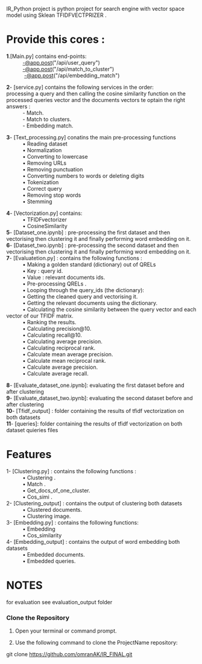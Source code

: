 IR_Python project is python project for search engine with vector space model using Sklean TFIDFVECTPRIZER .
# Provide this cores :
**1**.[Main.py] contains end-points: <br/>
       $~~~~~~~~~~~$-@app.post("/api/user_query")<br/>
       $~~~~~~~~~~~$-@app.post("/api/match_to_cluster")<br/>
       $~~~~~~~~~~~$ -@app.post("/api/embedding_match")<br/>

**2**- [service.py] contains the following services in the order: <br/>
  processing a query and then calling the cosine similarity function on the processed queries vector and the documents vectors te optain the right answers :<br/>
    $~~~~~~~~~~~$-	Match.<br/>
    $~~~~~~~~~~~$-	Match to clusters.<br/>
    $~~~~~~~~~~~$-	Embedding match.<br/>

**3**- [Text_processing.py] conatins the main pre-processing functions<br/>
    $~~~~~~~~~~~$• Reading dataset<br/>
    $~~~~~~~~~~~$• Normalization <br/>
    $~~~~~~~~~~~$• Converting to lowercase <br/>
    $~~~~~~~~~~~$• Removing URLs<br/>
    $~~~~~~~~~~~$• Removing punctuation<br/>
    $~~~~~~~~~~~$• Converting numbers to words or deleting digits<br/>
    $~~~~~~~~~~~$• Tokenization <br/>
    $~~~~~~~~~~~$• Correct query<br/>
    $~~~~~~~~~~~$• Removing stop words<br/>
    $~~~~~~~~~~~$• Stemming <br/>

**4**- [Vectorization.py] contains:<br/>
    $~~~~~~~~~~~$• TFIDFvectorizer<br/>
    $~~~~~~~~~~~$• CosineSimilarity<br/>
**5**- [Dataset_one.ipynb] : pre-processing the first dataset and then vectorising then clustering it and finally performing word embedding on it.<br/>
**6**- [Dataset_two.ipynb] : pre-processing the second dataset and then vectorising then clustering it and finally performing word embedding on it.<br/>
**7**- [Evaluatetion.py] : contains the following functions :<br/>
    $~~~~~~~~~~~$• Making  a golden standard (dictionary) out of QRELs  <br/>
    $~~~~~~~~~~~$•	Key : query id.<br/>
    $~~~~~~~~~~~$• Value : relevant documents ids.<br/>
    $~~~~~~~~~~~$• Pre-processing QRELs .<br/>
    $~~~~~~~~~~~$• Looping through the query_ids (the dictionary):<br/>
    $~~~~~~~~~~~$• Getting the cleaned query and vectorising it.<br/>
    $~~~~~~~~~~~$• Getting the relevant documents using the dictionary.<br/>
    $~~~~~~~~~~~$• Calculating the cosine similarity between the query vector and each vector of our TFIDF matrix.<br/>
    $~~~~~~~~~~~$• Ranking the results.<br/>
    $~~~~~~~~~~~$• Calculating precision@10.<br/>
    $~~~~~~~~~~~$• Calculating recall@10.<br/>
    $~~~~~~~~~~~$• Calculating average precision.<br/>
    $~~~~~~~~~~~$• Calculating reciprocal rank.<br/>
    $~~~~~~~~~~~$• Calculate mean average precision. <br/>
    $~~~~~~~~~~~$• Calculate mean reciprocal rank.<br/>
    $~~~~~~~~~~~$• Calculate average precision.<br/>
    $~~~~~~~~~~~$• Calculate average recall.<br/>

**8**- [Evaluate_dataset_one.ipynb]: evaluating the first dataset before and after clustering<br/>
**9**- [Evaluate_dataset_two.ipynb]: evaluating the second dataset before and after clustering<br/>
**10**- [Tfidf_output] : folder containing the results of tfidf vectorization on both datasets<br/>
**11**- [queries]: folder containing the results of tfidf vectorization on both dataset quieries files<br/>
# Features

1- [Clustering.py]  : contains the following functions :<br/>
    $~~~~~~~~~~~$• Clustering . <br/>
    $~~~~~~~~~~~$• Match .<br/>
    $~~~~~~~~~~~$• Get_docs_of_one_cluster.<br/>
    $~~~~~~~~~~~$• Cos_simi .<br/>
2- [Clustering_output]  : contains the output of clustering both datasets<br/>
    $~~~~~~~~~~~$• Clustered documents.<br/>
    $~~~~~~~~~~~$• Clustering image.<br/>
3- [Embedding.py]  : contains the following functions:<br/>
    $~~~~~~~~~~~$• Embedding<br/>
    $~~~~~~~~~~~$• Cos_similarity<br/>
4- [Embedding_output] : contains the output of word embedding both datasets<br/>
    $~~~~~~~~~~~$• Embedded documents.<br/>
    $~~~~~~~~~~~$• Embedded queries.  <br/>
# NOTES
for evaluation see evaluation_output folder 

### Clone the Repository<br/>

1. Open your terminal or command prompt.<br/>

2. Use the following command to clone the ProjectName repository:<br/>

git clone https://github.com/omranAK/IR_FINAL.git<br/>
